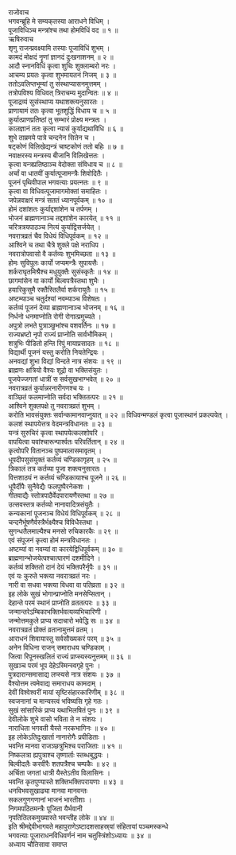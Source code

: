 राजोवाच  
भगवन्ब्रूहि मे सम्यक्‌तस्या आराधने विधिम् ।  
पूजाविधिञ्च मन्त्रांश्च तथा होमविधिं वद ॥ १ ॥  
ऋषिरुवाच  
शृणु राजन्प्रवक्ष्यामि तस्याः पूजाविधिं शुभम् ।  
कामदं मोक्षदं नॄणां ज्ञानदं दुःखनाशनम् ॥ २ ॥  
आदौ स्नानविधिं कृत्वा शुचिः शुक्लाम्बरो नरः ।  
आचम्य प्रयतः कृत्वा शुभमायतनं निजम् ॥ ३ ॥  
ततोऽवलिप्तभूम्यां तु संस्थाप्यासनमुत्तमम् ।  
तत्रोपविश्य विधिवत् त्रिराचम्य मुदान्वितः ॥ ४ ॥  
पूजाद्रव्यं सुसंस्थाप्य यथाशक्त्यनुसारतः ।  
प्राणायामं ततः कृत्वा भूतशुद्धिं विधाय च ॥ ५ ॥  
कुर्यात्प्राणप्रतिष्ठां तु सम्भारं प्रोक्ष्य मन्त्रतः ।  
कालज्ञानं ततः कृत्वा न्यासं कुर्याद्यथाविधि ॥ ६ ॥  
शुभे ताम्रमये पात्रे चन्दनेन सितेन च ।  
षट्कोणं विलिखेद्यन्त्रं चाष्टकोणं ततो बहिः ॥ ७ ॥  
नवाक्षरस्य मन्त्रस्य बीजानि विलिखेत्ततः ।  
कृत्वा यन्त्रप्रतिष्ठाञ्च वेदोक्ता संविधाय च ॥ ८ ॥  
अर्चां वा धातवीं कुर्यात्पूजामन्त्रैः शिवोदितैः ।  
पूजनं पृथिवीपाल भगवत्याः प्रयत्नतः ॥ ९ ॥  
कृत्वा वा विधिवत्पूजामागमोक्तां समाहितः ।  
जपेन्नवाक्षरं मन्त्रं सततं ध्यानपूर्वकम् ॥ १० ॥  
होमं दशांशतः कुर्याद्दशांशेन च तर्पणम् ।  
भोजनं ब्राह्मणानाञ्च तद्दशांशेन कारयेत् ॥ ११ ॥  
चरित्रत्रयपाठञ्च नित्यं कुर्याद्विसर्जयेत् ।  
नवरात्रव्रतं चैव विधेयं विधिपूर्वकम् ॥ १२ ॥  
आश्विने च तथा चैत्रे शुक्ले पक्षे नराधिप ।  
नवरात्रोपवासो वै कर्तव्यः शुभमिच्छता ॥ १३ ॥  
होमः सुविपुलः कार्यो जप्यमन्त्रैः सुपायसैः ।  
शर्कराघृतमिश्रैश्च मधुयुक्तैः सुसंस्कृतैः ॥ १४ ॥  
छागमांसेन वा कार्यो बिल्वपत्रैस्तथा शुभैः ।  
हयारिकुसुमै रक्तैस्तिलैर्वा शर्करायुतैः ॥ १५ ॥  
अष्टम्याञ्च चतुर्दश्यां नवम्याञ्च विशेषतः ।  
कर्तव्यं पूजनं देव्या ब्राह्मणानाञ्च भोजनम् ॥ १६ ॥  
निर्धनो धनमाप्नोति रोगी रोगात्प्रमुच्यते ।  
अपुत्रो लभते पुत्राञ्छुभांश्च वशवर्तिनः ॥ १७ ॥  
राज्यभ्रष्टो नृपो राज्यं प्राप्नोति सार्वभौमिकम् ।  
शत्रुभिः पीडितो हन्ति रिपुं मायाप्रसादतः ॥ १८ ॥  
विद्यार्थी पूजनं यस्तु करोति नियतेन्द्रियः ।  
अनवद्यां शुभा विद्यां विन्दते नात्र संशयः ॥ १९ ॥  
ब्राह्मणः क्षत्रियो वैश्यः शूद्रो वा भक्तिसंयुतः ।  
पूजयेज्जगतां धात्रीं स सर्वसुखभाग्भवेत् ॥ २० ॥  
नवरात्रव्रतं कुर्यान्नरनारीगणश्च यः ।  
वाञ्छितं फलमाप्नोति सर्वदा भक्तितत्परः ॥ २१ ॥  
आश्विने शुक्लपक्षे तु नवरात्रव्रतं शुभम् ।  
करोति भावसंयुक्तः सर्वान्कामानवाप्नुयात् ॥ २२ ॥
विधिवन्मण्डलं कृत्वा पूजास्थानं प्रकल्पयेत् ।  
कलशं स्थापयेत्तत्र वेदमन्त्रविधानतः ॥ २३ ॥  
यन्त्रं सुरुचिरं कृत्वा स्थापयेत्कलशोपरि ।  
वापयित्वा यवांश्चारून्पार्श्वतः परिवर्तितान् ॥ २४ ॥  
कृत्वोपरि वितानञ्च पुष्पमालासमावृतम् ।  
धूपदीपसुसंयुक्तं कर्तव्यं चण्डिकागृहम् ॥ २५ ॥  
त्रिकालं तत्र कर्तव्या पूजा शक्त्यनुसारतः ।  
वित्तशाठ्यं न कर्तव्यं चण्डिकायाश्च पूजने ॥ २६ ॥  
धूपैर्दीपैः सुनैवेद्यैः फलपुष्पैरनेकशः ।  
गीतवाद्यैः स्तोत्रपाठैर्वेदपारायणैस्तथा ॥ २७ ॥  
उत्सवस्तत्र कर्तव्यो नानावादित्रसंयुतैः ।  
कन्यकानां पूजनञ्च विधेयं विधिपूर्वकम् ॥ २८ ॥  
चन्दनैर्भूषणैर्वस्त्रैर्भक्ष्यैश्च विविधैस्तथा ।  
सुगन्धतैलमाल्यैश्च मनसो रुचिकारकैः ॥ २९ ॥  
एवं संपूजनं कृत्वा होमं मन्त्रविधानतः ।  
अष्टम्यां वा नवम्यां वा कारयेद्विधिपूर्वकम् ॥ ३० ॥  
ब्राह्मणान्भोजयेत्पश्चात्पारणं दशमीदिने ।  
कर्तव्यं शक्तितो दानं देयं भक्तिपरैर्नृपैः ॥ ३१ ॥  
एवं यः कुरुते भक्त्या नवरात्रव्रतं नरः ।  
नारी वा सधवा भक्त्या विधवा वा पतिव्रता ॥ ३२ ॥  
इह लोके सुखं भोगान्प्राप्नोति मनसेप्सितान् ।  
देहान्ते परमं स्थानं प्राप्नोति व्रततत्परः ॥ ३३ ॥  
जन्मान्तरेऽम्बिकाभक्तिर्भवत्यव्यभिचारिणी ।  
जन्मोत्तमकुले प्राप्य सदाचारो भवेद्धि सः ॥ ३४ ॥  
नवरात्रव्रतं प्रोक्तं व्रतानामुत्तमं व्रतम् ।  
आराधनं शिवायास्तु सर्वसौख्यकरं परम् ॥ ३५ ॥  
अनेन विधिना राजन् समाराधय चण्डिकाम् ।  
जित्वा रिपूनस्खलितं राज्यं प्राप्स्यस्यनुत्तमम् ॥ ३६ ॥  
सुखञ्च परमं भूप देहेऽस्मिन्स्वगृहे पुनः ।  
पुत्रदारान्समासाद्य लप्स्यसे नात्र संशयः ॥ ३७ ॥  
वैश्योत्तम त्वमेवाद्य समाराधय कामदाम् ।  
देवीं विश्वेश्वरीं मायां सृष्टिसंहारकारिणीम् ॥ ३८ ॥  
स्वजनानां च मान्यस्त्वं भविष्यसि गृहे गतः ।  
सुखं सांसारिकं प्राप्य यथाभिलषितं पुनः ॥ ३९ ॥  
देवीलोके शुभे वासो भविता ते न संशयः ।  
नाराधिता भगवती यैस्ते नरकभागिनः ॥ ४० ॥  
इह लोकेऽतिदुःखार्ता नानारोगैः प्रपीडिताः ।  
भवन्ति मानवा राजञ्छत्रुभिश्च पराजिताः ॥ ४१ ॥  
निष्कलत्रा ह्यपुत्राश्च तृष्णार्ताः स्तब्धबुद्धयः ।  
बिल्वीदलैः करवीरैः शतपत्रैश्च चम्पकैः ॥ ४२ ॥  
अर्चिता जगतां धात्री यैस्तेऽतीव विलासिनः ।  
भवन्ति कृतपुण्यास्ते शक्तिभक्तिपरायणाः ॥ ४३ ॥  
धनविभवसुखाढ्या मानवा मानवन्तः  
     सकलगुणगणानां भाजनं भारतीशाः ।  
निगमपठितमन्त्रैः पूजिता यैर्भवानी  
     नृपतितिलकमुख्यास्ते भवन्तीह लोके ॥ ४४ ॥  
इति श्रीमद्देवीभागवते महापुराणेऽष्टादशसाहस्र्यां संहितायां पञ्चमस्कन्धे  
भगवत्याः पूजाराधनविधिवर्णनं नाम चतुस्त्रिंशोऽध्यायः ॥ ३४ ॥  
अध्याय चौतिसावा समाप्त
